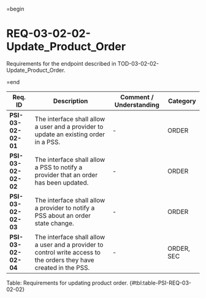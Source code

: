 =begin

# REQ-03-02-02-Update_Product_Order

Requirements for the endpoint described in TOD-03-02-02-Update_Product_Order.

=end

| Req. ID                        | Description                         | Comment / Understanding                  | Category                       |
| ------------------------------ | ----------------------------------- | ---------------------------------------- | ------------------------------ |
| __PSI-03-02-02-01__ | The interface shall allow a user and a provider to update an existing order in a PSS.                               | -                       | ORDER      |
| __PSI-03-02-02-02__ | The interface shall allow a PSS to notify a provider that an order has been updated.                                | -                       | ORDER      |
| __PSI-03-02-02-03__ | The interface shall allow a provider to notify a PSS about an order state change.                                   | -                       | ORDER      |
| __PSI-03-02-02-04__ | The interface shall allow a user and a provider to control write access to the orders they have created in the PSS. | -                       | ORDER, SEC |

Table: Requirements for updating product order. {#tbl:table-PSI-REQ-03-02-02}
